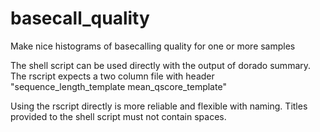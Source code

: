 # basecall_quality
Make nice histograms of basecalling quality for one or more samples

The shell script can be used directly with the output of dorado summary. The rscript expects a two column file with header "sequence_length_template        mean_qscore_template"

Using the rscript directly is more reliable and flexible with naming. Titles provided to the shell script must not contain spaces.
